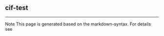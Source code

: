 ## cif-test

<hr/>
Note This page is generated based on the markdown-syntax. For details see <http://daringfireball.net/projects/markdown/syntax/>
